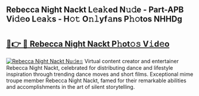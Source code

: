 ## Rebecca Night Nackt L𝚎a𝚔ed N𝚞𝚍e - Part-APB Vi𝚍𝚎o L𝚎a𝚔s - H𝚘𝚝 O𝚗𝚕yf𝚊ns P𝚑𝚘tos NHHDg

# <h2><a href="http://kf5wsm.oniu.top/?m=Rebecca+Night+Nackt">🔗👉 🔴 Rebecca Night Nackt P𝚑ot𝚘𝚜 V𝚒d𝚎o</a></h2>

[![Rebecca Night Nackt Nu𝚍e𝚜](https://i.imgur.com/0qMVB7G.gif)](http://kf5wsm.oniu.top/?m=Rebecca+Night+Nackt)
Virtual content creator and entertainer Rebecca Night Nackt, celebrated for distributing dance and lifestyle inspiration through trending dance moves and short films. Exceptional mime troupe member Rebecca Night Nackt, famed for their remarkable abilities and accomplishments in the art of silent storytelling.  
